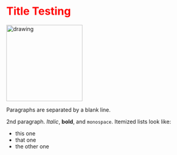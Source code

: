 <h1 style="color:red">Title Testing</h1>
<img src="https://i.ytimg.com/vi/ip51Y5v3WLk/hq720.jpg?sqp=-oaymwEcCNAFEJQDSFXyq4qpAw4IARUAAIhCGAFwAcABBg==&rs=AOn4CLDQ1CVb5AjEpXw3Sg3HzzlDFokzlg" alt="drawing" style="width:200px;"/>

Paragraphs are separated by a blank line.

2nd paragraph. *Italic*, **bold**, and `monospace`. Itemized lists
look like:
  * this one
  * that one
  * the other one